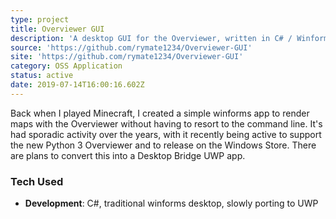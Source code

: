 ```yaml
---
type: project
title: Overviewer GUI
description: 'A desktop GUI for the Overviewer, written in C# / Winforms.'
source: 'https://github.com/rymate1234/Overviewer-GUI'
site: 'https://github.com/rymate1234/Overviewer-GUI'
category: OSS Application
status: active
date: 2019-07-14T16:00:16.602Z
---
```


Back when I played Minecraft, I created a simple winforms app to render maps with the Overviewer without having to resort to the command line. It's had sporadic activity over the years, with it recently being active to support the new Python 3 Overviewer and to release on the Windows Store. There are plans to convert this into a Desktop Bridge UWP app.

### Tech Used

- **Development**: C#, traditional winforms desktop, slowly porting to UWP
